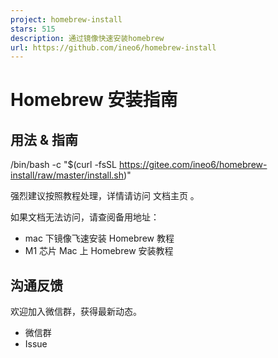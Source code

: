 ```yaml
---
project: homebrew-install
stars: 515
description: 通过镜像快速安装homebrew
url: https://github.com/ineo6/homebrew-install
---
```


Homebrew 安装指南
=============

用法 & 指南
-------

/bin/bash -c "$(curl -fsSL https://gitee.com/ineo6/homebrew-install/raw/master/install.sh)"

强烈建议按照教程处理，详情请访问 文档主页 。

如果文档无法访问，请查阅备用地址：

-   mac 下镜像飞速安装 Homebrew 教程
-   M1 芯片 Mac 上 Homebrew 安装教程

沟通反馈
----

欢迎加入微信群，获得最新动态。

-   微信群
-   Issue
